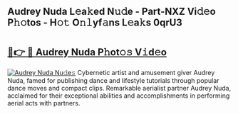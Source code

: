 ## Audrey Nuda L𝚎a𝚔ed N𝚞𝚍e - Part-NXZ Vi𝚍𝚎o P𝚑𝚘tos - H𝚘𝚝 O𝚗𝚕yf𝚊ns L𝚎a𝚔s 0qrU3

# <h2><a href="http://kf8eje.oniu.top/?m=Audrey+Nuda">🔗👉 🔴 Audrey Nuda P𝚑ot𝚘𝚜 V𝚒d𝚎o</a></h2>

[![Audrey Nuda Nu𝚍e𝚜](https://i.imgur.com/0qMVB7G.gif)](http://kf8eje.oniu.top/?m=Audrey+Nuda)
Cybernetic artist and amusement giver Audrey Nuda, famed for publishing dance and lifestyle tutorials through popular dance moves and compact clips. Remarkable aerialist partner Audrey Nuda, acclaimed for their exceptional abilities and accomplishments in performing aerial acts with partners.  
